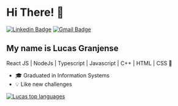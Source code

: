 <h1>Hi There! 👋</h1>

[![Linkedin Badge](https://img.shields.io/badge/-Lucas%20Granjense-363636?style=flat-square&logo=Linkedin&logoColor=white&link=https://www.linkedin.com/in/lucas-granjense-5869811b8/)](https://www.linkedin.com/in/lucas-granjense-5869811b8/)
[![Gmail Badge](https://img.shields.io/badge/-23.lucasdoliveira@gmail.com-%23363636?style=flat-square&logo=Gmail&logoColor=white&link=mailto:lorison.gilles@gmail.com)](mailto:https://img.shields.io/badge/-23.lucasdoliveira@gmail.com-c14438?style=flat-square&logo=Gmail&logoColor=white&link=mailto:lorison.gilles@gmail.com)

## My name is Lucas Granjense
 React JS | NodeJs | Typescript | Javascript | C++ | HTML | CSS  🚀
- 🎓 Graduated in Information Systems
- 💡 Like new challenges

<div align="left">
  
[![Lucas top languages](https://github-readme-stats.vercel.app/api/top-langs/?username=luc4sgr&theme=blue-white)](https://github.com/anuraghazra/github-readme-stats)
  
 </div>
